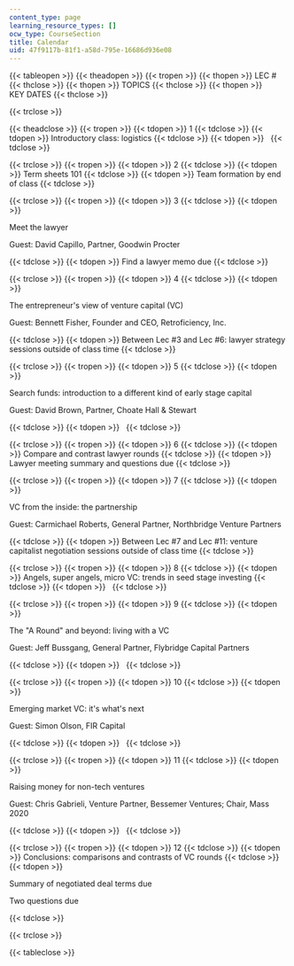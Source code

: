 ```yaml
---
content_type: page
learning_resource_types: []
ocw_type: CourseSection
title: Calendar
uid: 47f9117b-81f1-a58d-795e-16686d936e08
---
```


{{< tableopen >}}
{{< theadopen >}}
{{< tropen >}}
{{< thopen >}}
LEC #
{{< thclose >}}
{{< thopen >}}
TOPICS
{{< thclose >}}
{{< thopen >}}
KEY DATES
{{< thclose >}}

{{< trclose >}}

{{< theadclose >}}
{{< tropen >}}
{{< tdopen >}}
1
{{< tdclose >}}
{{< tdopen >}}
Introductory class: logistics
{{< tdclose >}}
{{< tdopen >}}
 
{{< tdclose >}}

{{< trclose >}}
{{< tropen >}}
{{< tdopen >}}
2
{{< tdclose >}}
{{< tdopen >}}
Term sheets 101
{{< tdclose >}}
{{< tdopen >}}
Team formation by end of class
{{< tdclose >}}

{{< trclose >}}
{{< tropen >}}
{{< tdopen >}}
3
{{< tdclose >}}
{{< tdopen >}}


Meet the lawyer

Guest: David Capillo, Partner, Goodwin Procter


{{< tdclose >}}
{{< tdopen >}}
Find a lawyer memo due
{{< tdclose >}}

{{< trclose >}}
{{< tropen >}}
{{< tdopen >}}
4
{{< tdclose >}}
{{< tdopen >}}


The entrepreneur's view of venture capital (VC)

Guest: Bennett Fisher, Founder and CEO, Retroficiency, Inc.


{{< tdclose >}}
{{< tdopen >}}
Between Lec #3 and Lec #6: lawyer strategy sessions outside of class time
{{< tdclose >}}

{{< trclose >}}
{{< tropen >}}
{{< tdopen >}}
5
{{< tdclose >}}
{{< tdopen >}}


Search funds: introduction to a different kind of early stage capital

Guest: David Brown, Partner, Choate Hall & Stewart


{{< tdclose >}}
{{< tdopen >}}
 
{{< tdclose >}}

{{< trclose >}}
{{< tropen >}}
{{< tdopen >}}
6
{{< tdclose >}}
{{< tdopen >}}
Compare and contrast lawyer rounds
{{< tdclose >}}
{{< tdopen >}}
Lawyer meeting summary and questions due
{{< tdclose >}}

{{< trclose >}}
{{< tropen >}}
{{< tdopen >}}
7
{{< tdclose >}}
{{< tdopen >}}


VC from the inside: the partnership

Guest: Carmichael Roberts, General Partner, Northbridge Venture Partners


{{< tdclose >}}
{{< tdopen >}}
Between Lec #7 and Lec #11: venture capitalist negotiation sessions outside of class time
{{< tdclose >}}

{{< trclose >}}
{{< tropen >}}
{{< tdopen >}}
8
{{< tdclose >}}
{{< tdopen >}}
Angels, super angels, micro VC: trends in seed stage investing
{{< tdclose >}}
{{< tdopen >}}
 
{{< tdclose >}}

{{< trclose >}}
{{< tropen >}}
{{< tdopen >}}
9
{{< tdclose >}}
{{< tdopen >}}


The "A Round" and beyond: living with a VC

Guest: Jeff Bussgang, General Partner, Flybridge Capital Partners


{{< tdclose >}}
{{< tdopen >}}
 
{{< tdclose >}}

{{< trclose >}}
{{< tropen >}}
{{< tdopen >}}
10
{{< tdclose >}}
{{< tdopen >}}


Emerging market VC: it's what's next

Guest: Simon Olson, FIR Capital


{{< tdclose >}}
{{< tdopen >}}
 
{{< tdclose >}}

{{< trclose >}}
{{< tropen >}}
{{< tdopen >}}
11
{{< tdclose >}}
{{< tdopen >}}


Raising money for non-tech ventures

Guest: Chris Gabrieli, Venture Partner, Bessemer Ventures; Chair, Mass 2020


{{< tdclose >}}
{{< tdopen >}}
 
{{< tdclose >}}

{{< trclose >}}
{{< tropen >}}
{{< tdopen >}}
12
{{< tdclose >}}
{{< tdopen >}}
Conclusions: comparisons and contrasts of VC rounds
{{< tdclose >}}
{{< tdopen >}}


Summary of negotiated deal terms due

Two questions due


{{< tdclose >}}

{{< trclose >}}

{{< tableclose >}}